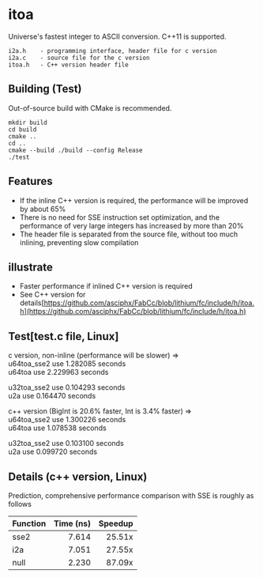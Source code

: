 # itoa
Universe's fastest integer to ASCII conversion. C++11 is supported.

    i2a.h    - programming interface, header file for c version
    i2a.c    - source file for the c version
    itoa.h   - C++ version header file

## Building (Test)
Out-of-source build with CMake is recommended.
```
mkdir build
cd build
cmake ..
cd ..
cmake --build ./build --config Release
./test

```
## Features
- If the inline C++ version is required, the performance will be improved by about 65%
- There is no need for SSE instruction set optimization, and the performance of very large integers has increased by more than 20%
- The header file is separated from the source file, without too much inlining, preventing slow compilation

## illustrate
- Faster performance if inlined C++ version is required
- See C++ version for details[https://github.com/asciphx/FabCc/blob/lithium/fc/include/h/itoa.h](https://github.com/asciphx/FabCc/blob/lithium/fc/include/h/itoa.h)

## Test[test.c file, Linux]
c version, non-inline (performance will be slower) =>  
u64toa_sse2 use 1.282085 seconds  
u64toa use 2.229963 seconds  

u32toa_sse2 use 0.104293 seconds  
u2a use 0.164470 seconds  

c++ version (BigInt is 20.6% faster, Int is 3.4% faster) =>  
u64toa_sse2 use 1.300226 seconds  
u64toa use 1.078538 seconds  

u32toa_sse2 use 0.103100 seconds  
u2a use 0.099720 seconds  

## Details (c++ version, Linux)
Prediction, comprehensive performance comparison with SSE is roughly as follows  

|Function |Time (ns)|Speedup|
|---------|--------:|------:|
|sse2     |    7.614| 25.51x|
|i2a      |    7.051| 27.55x|
|null     |    2.230| 87.09x|
